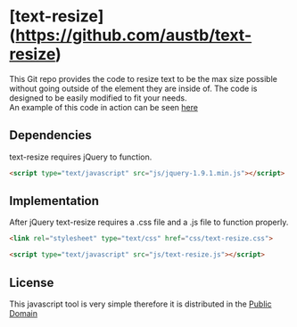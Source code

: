 [text-resize] (https://github.com/austb/text-resize)
===========

This Git repo provides the code to resize text to be the max size possible without going outside of the element they are inside of.
The code is designed to be easily modified to fit your needs.  
An example of this code in action can be seen <a href="http://jsfiddle.net/zpS9X/" target="_blank">here</a>

## Dependencies

text-resize requires jQuery to function.

```html
<script type="text/javascript" src="js/jquery-1.9.1.min.js"></script>
```

## Implementation

After jQuery text-resize requires a .css file and a .js file to function properly.

```html
<link rel="stylesheet" type="text/css" href="css/text-resize.css">

<script type="text/javascript" src="js/text-resize.js"></script>
```

## License 

This javascript tool is very simple therefore it is distributed in the <a href="http://unlicense.org/" target="_blank">Public Domain</a>